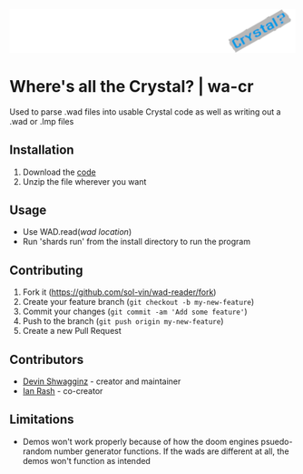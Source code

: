 ![logo](logo/wa-cr.png)

# Where's all the Crystal? | wa-cr

Used to parse .wad files into usable Crystal code
as well as writing out a .wad or .lmp files

## Installation

1. Download the [code](https://github.com/sol-vin/wad-reader/archive/refs/heads/master.zip)
2. Unzip the file wherever you want

## Usage

* Use WAD.read(*wad location*)
* Run 'shards run' from the install directory to run the program

## Contributing

1. Fork it (<https://github.com/sol-vin/wad-reader/fork>)
2. Create your feature branch (`git checkout -b my-new-feature`)
3. Commit your changes (`git commit -am 'Add some feature'`)
4. Push to the branch (`git push origin my-new-feature`)
5. Create a new Pull Request

## Contributors

- [Devin Shwagginz](https://github.com/D-Shwagginz) - creator and maintainer
- [Ian Rash](https://github.com/sol-vin) - co-creator

## Limitations

* Demos won't work properly because of how the doom engines psuedo-random number generator functions. If the wads are different at all, the demos won't function as intended
